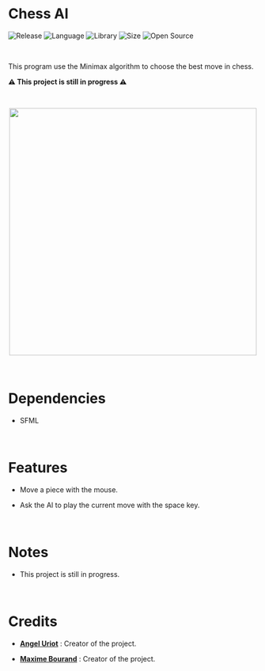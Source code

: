 # Chess AI

![Release](https://img.shields.io/badge/Release-alpha-blueviolet)
![Language](https://img.shields.io/badge/Language-C%2B%2B-0052cf)
![Library](https://img.shields.io/badge/Library-SFML-00cf2c)
![Size](https://img.shields.io/badge/Size-32%20Mo-f12222)
![Open Source](https://badges.frapsoft.com/os/v2/open-source.svg?v=103)

<br/>

This program use the Minimax algorithm to choose the best move in chess.

**⚠️ This project is still in progress ⚠️**

<br/>

<p align="center">
	<img src="https://i.imgur.com/Qe2x9gV.png" width="500">
</p>

<br/>

# Dependencies

* SFML

<br/>

# Features

* Move a piece with the mouse.

* Ask the AI to play the current move with the space key.

<br/>

# Notes

* This project is still in progress.

<br/>

# Credits

* [**Angel Uriot**](https://github.com/angeluriot) : Creator of the project.

* [**Maxime Bourand**](https://github.com/mbourand) : Creator of the project.
